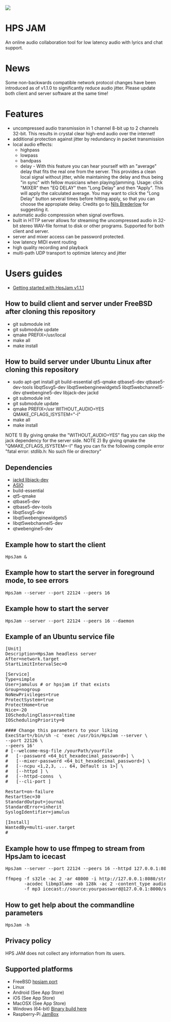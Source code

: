 <IMG SRC="https://raw.githubusercontent.com/hselasky/hpsjam/main/HpsJam.svg"></IMG> 
# HPS JAM
An online audio collaboration tool for low latency audio with lyrics and chat support.

# News
Some non-backwards compatible network protocol changes have been
introduced as of v1.1.0 to significantly reduce audio jitter.
Please update both client and server software at the same time!

# Features
<ul>
  <li>uncompressed audio transmission in 1 channel 8-bit up to 2 channels 32-bit. This results in crystal clear high-end audio over the internet!</li>
  <li>additional protection against jitter by redundancy in packet transmission</li>
  <li>local audio effects:
    <ul>
      <li>highpass</li>
      <li>lowpass</li>
      <li>bandpass</li>
      <li>delay - With this feature you can hear yourself with an "average" delay that fits the real one from the server. This provides a clean local signal without jitter, while maintaining the delay and thus being "in sync" with fellow musicians when playing/jamming. Usage: click "MIXER" then "EQ DELAY" then "Long Delay" and then "Apply". This will apply the calculated average. You may want to click the "Long Delay" button several times before hitting apply, so that you can choose the appropiate delay. Credits go to <A HREF="https://github.com/dingodoppelt">Nils Brederlow</A> for suggesting it.</li>
    </ul>
  </li>
  <li>automatic audio compression when signal overflows.</li>
  <li>built in HTTP server allows for streaming the uncompressed audio
  in 32-bit stereo WAV-file format to disk or other programs. Supported for
  both client and server.</li>
  <li>server and mixer access can be password protected.</li>
  <li>low latency MIDI event routing</li>
  <li>high quality recording and playback</li>
  <li>multi-path UDP transport to optimize latency and jitter</li>
</ul>

# Users guides
<ul>
<li><a href="https://youtu.be/lG3zgNKiQws">Getting started with HpsJam v1.1.1</a></li>
</ul>

## How to build client and server under FreeBSD after cloning this repository
<ul>
  <li>git submodule init</li>
  <li>git submodule update </li>
  <li>qmake PREFIX=/usr/local</li>
  <li>make all</li>
  <li>make install</li>
</ul>

## How to build server under Ubuntu Linux after cloning this repository
<ul>
  <li>sudo apt-get install git build-essential qt5-qmake qtbase5-dev qtbase5-dev-tools libqt5svg5-dev libqt5webenginewidgets5 libqt5webchannel5-dev qtwebengine5-dev libjack-dev jackd</li>
  <li>git submodule init</li>
  <li>git submodule update </li>
  <li>qmake PREFIX=/usr WITHOUT_AUDIO=YES QMAKE_CFLAGS_ISYSTEM="-I"</li>
  <li>make all</li>
  <li>make install</li>
</ul>

NOTE 1) By giving qmake the "WITHOUT_AUDIO=YES" flag you can skip the jack dependency for the server side.
NOTE 2) By giving qmake the "QMAKE_CFLAGS_ISYSTEM=-I" flag you can fix the following compile error "fatal error: stdlib.h: No such file or directory"

## Dependencies
<ul>
<li><A HREF="https://jackaudio.org">jackd libjack-dev</A></li>
<li><A HREF="http://www.asio4all.org">ASIO</A></li>
<li>build-essential</li>
<li>qt5-qmake</li>
<li>qtbase5-dev</li>
<li>qtbase5-dev-tools</li>
<li>libqt5svg5-dev</li>
<li>libqt5webenginewidgets5</li>
<li>libqt5webchannel5-dev</li>
<li>qtwebengine5-dev</li>
</ul>

## Example how to start the client
<pre>
HpsJam &
</pre>

## Example how to start the server in foreground mode, to see errors
<pre>
HpsJam --server --port 22124 --peers 16
</pre>

## Example how to start the server
<pre>
HpsJam --server --port 22124 --peers 16 --daemon
</pre>

## Example of an Ubuntu service file
<pre>
[Unit]
Description=HpsJam headless server
After=network.target
StartLimitIntervalSec=0

[Service]
Type=simple
User=jamulus # or hpsjam if that exists
Group=nogroup
NoNewPrivileges=true
ProtectSystem=true
ProtectHome=true
Nice=-20
IOSchedulingClass=realtime
IOSchedulingPriority=0

#### Change this parameters to your liking
ExecStart=/bin/sh -c 'exec /usr/bin/HpsJam --server \
--port 22126 \
--peers 16'
# [--welcome-msg-file /yourPath/yourFile
#	[--password <64_bit_hexadecimal_password>] \
#	[--mixer-password <64_bit_hexadecimal_password>] \
#	[--ncpu <1,2,3, ... 64, Default is 1>] \
#	[--httpd <servername:port, Default is [--httpd 127.0.0.1:80>] \
#	[--httpd-conns <max number of connections, Default is 1> \
#	[--cli-port <portnumber>]

Restart=on-failure
RestartSec=30
StandardOutput=journal
StandardError=inherit
SyslogIdentifier=jamulus

[Install]
WantedBy=multi-user.target
#
</pre>

## Example how to use ffmpeg to stream from HpsJam to icecast
<pre>
HpsJam --server --port 22124 --peers 16 --httpd 127.0.0.1:8080 --daemon

ffmpeg -f s32le -ac 2 -ar 48000 -i http://127.0.0.1:8080/stream.wav \
       -acodec libmp3lame -ab 128k -ac 2 -content_type audio/mpeg \
       -f mp3 icecast://source:yourpassword@127.0.0.1:8000/stream
</pre>

## How to get help about the commandline parameters
<pre>
HpsJam -h
</pre>

## Privacy policy

HPS JAM does not collect any information from its users.

## Supported platforms
<ul>
  <li>FreeBSD <A HREF="https://www.freshports.org/audio/hpsjam">hpsjam port</A></li>
  <li>Linux</li>
  <li>Android (See App Store)</li>
  <li>iOS (See App Store)</li>
  <li>MacOSX (See App Store)</li>
  <li>Windows (64-bit) <A HREF="http://www.selasky.org/downloads/hpsjam-binary-win64.zip">Binary build here</A></li>
  <li>Raspberry-Pi <A HREF="https://github.com/kdoren/jambox-pi-gen">JamBox</A></li>
</ul>
